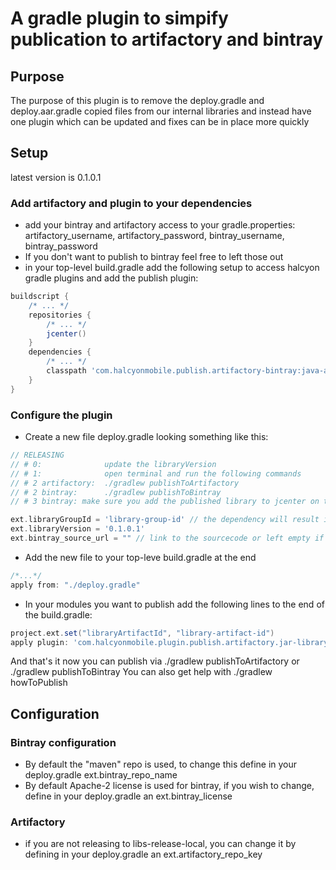 # A gradle plugin to simpify publication to artifactory and bintray

## Purpose

The purpose of this plugin is to remove the deploy.gradle and deploy.aar.gradle copied files from our internal libraries 
and instead have one plugin which can be updated and fixes can be in place more quickly

## Setup

latest version is 0.1.0.1

### Add artifactory and plugin to your dependencies
- add your bintray and artifactory access to your gradle.properties:
artifactory_username, artifactory_password, bintray_username, bintray_password
- If you don't want to publish to bintray feel free to left those out
- in your top-level build.gradle add the following setup to access halcyon gradle plugins and add the publish plugin:
```groovy
buildscript {
    /* ... */
    repositories {
        /* ... */
        jcenter()
    }
    dependencies {
        /* ... */
        classpath 'com.halcyonmobile.publish.artifactory-bintray:java-and-aar:<latest_version>'
    }
}
```

### Configure the plugin
- Create a new file deploy.gradle looking something like this:
```groovy
// RELEASING
// # 0:              update the libraryVersion
// # 1:              open terminal and run the following commands
// # 2 artifactory:  ./gradlew publishToArtifactory
// # 2 bintray:      ./gradlew publishToBintray
// # 3 bintray: make sure you add the published library to jcenter on the site

ext.libraryGroupId = 'library-group-id' // the dependency will result in something like implementation "com.halcyonmobile.<libraryGroupId>:<libraryArtifactId>:<libraryVersion>"
ext.libraryVersion = '0.1.0.1'
ext.bintray_source_url = "" // link to the sourcecode or left empty if it's not published to bintray
```

- Add the new file to your top-leve build.gradle at the end
```groovy
/*...*/
apply from: "./deploy.gradle"
``` 

- In your modules you want to publish add the following lines to the end of the build.gradle:
```groovy
project.ext.set("libraryArtifactId", "library-artifact-id")
apply plugin: 'com.halcyonmobile.plugin.publish.artifactory.jar-library' // or aar-library if it's an android module
```


And that's it now you can publish via ./gradlew publishToArtifactory or ./gradlew publishToBintray
You can also get help with ./gradlew howToPublish

## Configuration

### Bintray configuration
- By default the "maven" repo is used, to change this define in your deploy.gradle ext.bintray_repo_name
- By default Apache-2 license is used for bintray, if you wish to change, define in your deploy.gradle an ext.bintray_license

### Artifactory
- if you are not releasing to libs-release-local, you can change it by defining in your deploy.gradle an ext.artifactory_repo_key